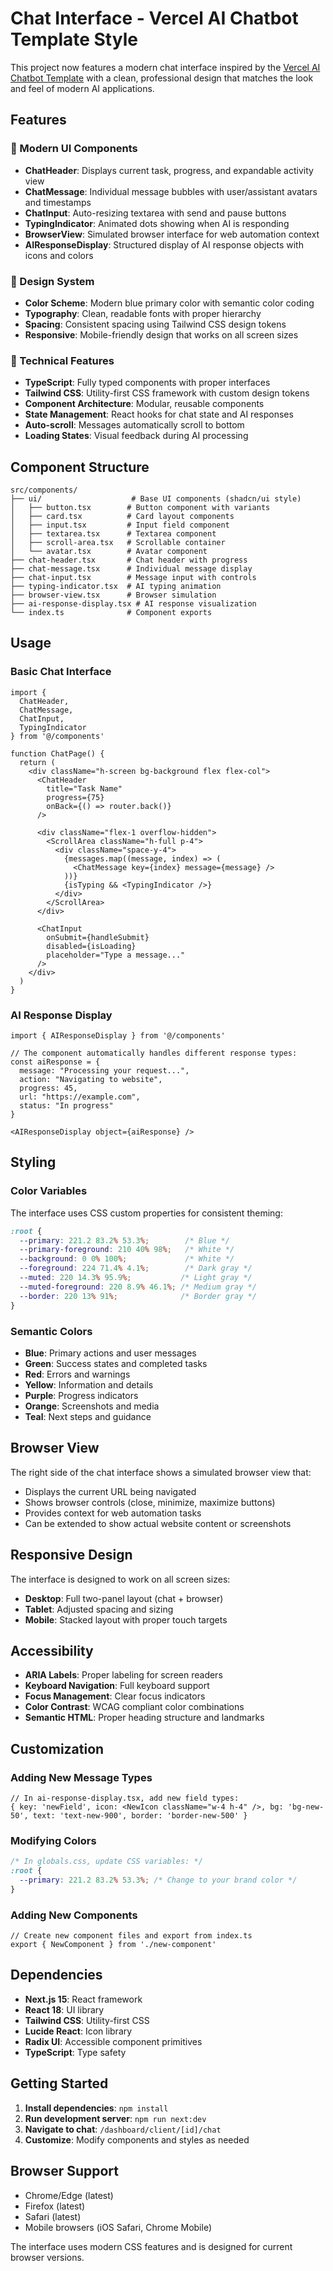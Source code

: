# Chat Interface - Vercel AI Chatbot Template Style

This project now features a modern chat interface inspired by the [Vercel AI Chatbot Template](https://vercel.com/templates/next.js/nextjs-ai-chatbot) with a clean, professional design that matches the look and feel of modern AI applications.

## Features

### 🎨 Modern UI Components
- **ChatHeader**: Displays current task, progress, and expandable activity view
- **ChatMessage**: Individual message bubbles with user/assistant avatars and timestamps
- **ChatInput**: Auto-resizing textarea with send and pause buttons
- **TypingIndicator**: Animated dots showing when AI is responding
- **BrowserView**: Simulated browser interface for web automation context
- **AIResponseDisplay**: Structured display of AI response objects with icons and colors

### 🎯 Design System
- **Color Scheme**: Modern blue primary color with semantic color coding
- **Typography**: Clean, readable fonts with proper hierarchy
- **Spacing**: Consistent spacing using Tailwind CSS design tokens
- **Responsive**: Mobile-friendly design that works on all screen sizes

### 🔧 Technical Features
- **TypeScript**: Fully typed components with proper interfaces
- **Tailwind CSS**: Utility-first CSS framework with custom design tokens
- **Component Architecture**: Modular, reusable components
- **State Management**: React hooks for chat state and AI responses
- **Auto-scroll**: Messages automatically scroll to bottom
- **Loading States**: Visual feedback during AI processing

## Component Structure

```
src/components/
├── ui/                    # Base UI components (shadcn/ui style)
│   ├── button.tsx        # Button component with variants
│   ├── card.tsx          # Card layout components
│   ├── input.tsx         # Input field component
│   ├── textarea.tsx      # Textarea component
│   ├── scroll-area.tsx   # Scrollable container
│   └── avatar.tsx        # Avatar component
├── chat-header.tsx       # Chat header with progress
├── chat-message.tsx      # Individual message display
├── chat-input.tsx        # Message input with controls
├── typing-indicator.tsx  # AI typing animation
├── browser-view.tsx      # Browser simulation
├── ai-response-display.tsx # AI response visualization
└── index.ts              # Component exports
```

## Usage

### Basic Chat Interface
```tsx
import { 
  ChatHeader, 
  ChatMessage, 
  ChatInput, 
  TypingIndicator 
} from '@/components'

function ChatPage() {
  return (
    <div className="h-screen bg-background flex flex-col">
      <ChatHeader 
        title="Task Name"
        progress={75}
        onBack={() => router.back()}
      />
      
      <div className="flex-1 overflow-hidden">
        <ScrollArea className="h-full p-4">
          <div className="space-y-4">
            {messages.map((message, index) => (
              <ChatMessage key={index} message={message} />
            ))}
            {isTyping && <TypingIndicator />}
          </div>
        </ScrollArea>
      </div>
      
      <ChatInput 
        onSubmit={handleSubmit}
        disabled={isLoading}
        placeholder="Type a message..."
      />
    </div>
  )
}
```

### AI Response Display
```tsx
import { AIResponseDisplay } from '@/components'

// The component automatically handles different response types:
const aiResponse = {
  message: "Processing your request...",
  action: "Navigating to website",
  progress: 45,
  url: "https://example.com",
  status: "In progress"
}

<AIResponseDisplay object={aiResponse} />
```

## Styling

### Color Variables
The interface uses CSS custom properties for consistent theming:

```css
:root {
  --primary: 221.2 83.2% 53.3%;        /* Blue */
  --primary-foreground: 210 40% 98%;   /* White */
  --background: 0 0% 100%;             /* White */
  --foreground: 224 71.4% 4.1%;        /* Dark gray */
  --muted: 220 14.3% 95.9%;           /* Light gray */
  --muted-foreground: 220 8.9% 46.1%; /* Medium gray */
  --border: 220 13% 91%;              /* Border gray */
}
```

### Semantic Colors
- **Blue**: Primary actions and user messages
- **Green**: Success states and completed tasks
- **Red**: Errors and warnings
- **Yellow**: Information and details
- **Purple**: Progress indicators
- **Orange**: Screenshots and media
- **Teal**: Next steps and guidance

## Browser View

The right side of the chat interface shows a simulated browser view that:
- Displays the current URL being navigated
- Shows browser controls (close, minimize, maximize buttons)
- Provides context for web automation tasks
- Can be extended to show actual website content or screenshots

## Responsive Design

The interface is designed to work on all screen sizes:
- **Desktop**: Full two-panel layout (chat + browser)
- **Tablet**: Adjusted spacing and sizing
- **Mobile**: Stacked layout with proper touch targets

## Accessibility

- **ARIA Labels**: Proper labeling for screen readers
- **Keyboard Navigation**: Full keyboard support
- **Focus Management**: Clear focus indicators
- **Color Contrast**: WCAG compliant color combinations
- **Semantic HTML**: Proper heading structure and landmarks

## Customization

### Adding New Message Types
```tsx
// In ai-response-display.tsx, add new field types:
{ key: 'newField', icon: <NewIcon className="w-4 h-4" />, bg: 'bg-new-50', text: 'text-new-900', border: 'border-new-500' }
```

### Modifying Colors
```css
/* In globals.css, update CSS variables: */
:root {
  --primary: 221.2 83.2% 53.3%; /* Change to your brand color */
}
```

### Adding New Components
```tsx
// Create new component files and export from index.ts
export { NewComponent } from './new-component'
```

## Dependencies

- **Next.js 15**: React framework
- **React 18**: UI library
- **Tailwind CSS**: Utility-first CSS
- **Lucide React**: Icon library
- **Radix UI**: Accessible component primitives
- **TypeScript**: Type safety

## Getting Started

1. **Install dependencies**: `npm install`
2. **Run development server**: `npm run next:dev`
3. **Navigate to chat**: `/dashboard/client/[id]/chat`
4. **Customize**: Modify components and styles as needed

## Browser Support

- Chrome/Edge (latest)
- Firefox (latest)
- Safari (latest)
- Mobile browsers (iOS Safari, Chrome Mobile)

The interface uses modern CSS features and is designed for current browser versions.
